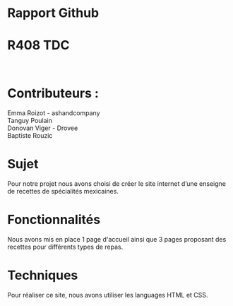 # Rapport Github
# R408 TDC
<br>

# Contributeurs : 
Emma Roizot - ashandcompany <br>
Tanguy Poulain <br>
Donovan Viger - Drovee <br>
Baptiste Rouzic <br>

# Sujet
Pour notre projet nous avons choisi de créer le site internet d’une enseigne de recettes de spécialités mexicaines. 

# Fonctionnalités
Nous avons mis en place 1 page d'accueil ainsi que 3 pages proposant des recettes pour différents types de repas.

# Techniques
Pour réaliser ce site, nous avons utiliser les languages HTML et CSS.

